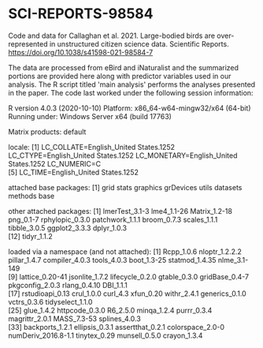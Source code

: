 # SCI-REPORTS-98584
Code and data for Callaghan et al. 2021. Large-bodied birds are over-represented in unstructured citizen science data. Scientific Reports. https://doi.org/10.1038/s41598-021-98584-7

The data are processed from eBird and iNaturalist and the summarized portions are provided here along with predictor variables used in our analysis. The R script titled 'main analysis' performs the analyses presented in the paper. The code last worked under the following session information:

R version 4.0.3 (2020-10-10)
Platform: x86_64-w64-mingw32/x64 (64-bit)
Running under: Windows Server x64 (build 17763)

Matrix products: default

locale:
[1] LC_COLLATE=English_United States.1252  LC_CTYPE=English_United States.1252    LC_MONETARY=English_United States.1252 LC_NUMERIC=C                          
[5] LC_TIME=English_United States.1252    

attached base packages:
[1] grid      stats     graphics  grDevices utils     datasets  methods   base     

other attached packages:
 [1] lmerTest_3.1-3  lme4_1.1-26     Matrix_1.2-18   png_0.1-7       rphylopic_0.3.0 patchwork_1.1.1 broom_0.7.3     scales_1.1.1    tibble_3.0.5    ggplot2_3.3.3   dplyr_1.0.3    
[12] tidyr_1.1.2    

loaded via a namespace (and not attached):
 [1] Rcpp_1.0.6          nloptr_1.2.2.2      pillar_1.4.7        compiler_4.0.3      tools_4.0.3         boot_1.3-25         statmod_1.4.35      nlme_3.1-149       
 [9] lattice_0.20-41     jsonlite_1.7.2      lifecycle_0.2.0     gtable_0.3.0        gridBase_0.4-7      pkgconfig_2.0.3     rlang_0.4.10        DBI_1.1.1          
[17] rstudioapi_0.13     crul_1.0.0          curl_4.3            xfun_0.20           withr_2.4.1         generics_0.1.0      vctrs_0.3.6         tidyselect_1.1.0   
[25] glue_1.4.2          httpcode_0.3.0      R6_2.5.0            minqa_1.2.4         purrr_0.3.4         magrittr_2.0.1      MASS_7.3-53         splines_4.0.3      
[33] backports_1.2.1     ellipsis_0.3.1      assertthat_0.2.1    colorspace_2.0-0    numDeriv_2016.8-1.1 tinytex_0.29        munsell_0.5.0       crayon_1.3.4       

